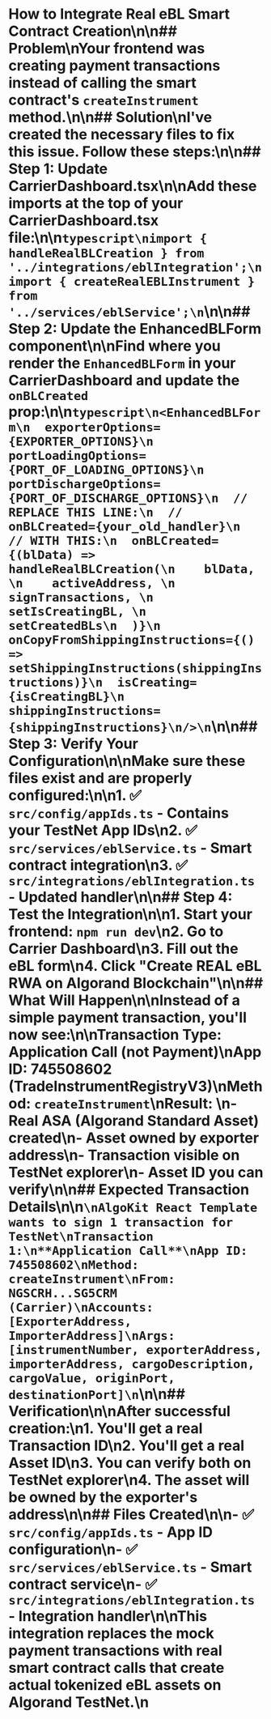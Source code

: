# How to Integrate Real eBL Smart Contract Creation\n\n## Problem\nYour frontend was creating payment transactions instead of calling the smart contract's `createInstrument` method.\n\n## Solution\nI've created the necessary files to fix this issue. Follow these steps:\n\n## Step 1: Update CarrierDashboard.tsx\n\nAdd these imports at the top of your CarrierDashboard.tsx file:\n\n```typescript\nimport { handleRealBLCreation } from '../integrations/eblIntegration';\nimport { createRealEBLInstrument } from '../services/eblService';\n```\n\n## Step 2: Update the EnhancedBLForm component\n\nFind where you render the `EnhancedBLForm` in your CarrierDashboard and update the `onBLCreated` prop:\n\n```typescript\n<EnhancedBLForm\n  exporterOptions={EXPORTER_OPTIONS}\n  portLoadingOptions={PORT_OF_LOADING_OPTIONS}\n  portDischargeOptions={PORT_OF_DISCHARGE_OPTIONS}\n  // REPLACE THIS LINE:\n  // onBLCreated={your_old_handler}\n  // WITH THIS:\n  onBLCreated={(blData) => handleRealBLCreation(\n    blData, \n    activeAddress, \n    signTransactions, \n    setIsCreatingBL, \n    setCreatedBLs\n  )}\n  onCopyFromShippingInstructions={() => setShippingInstructions(shippingInstructions)}\n  isCreating={isCreatingBL}\n  shippingInstructions={shippingInstructions}\n/>\n```\n\n## Step 3: Verify Your Configuration\n\nMake sure these files exist and are properly configured:\n\n1. ✅ `src/config/appIds.ts` - Contains your TestNet App IDs\n2. ✅ `src/services/eblService.ts` - Smart contract integration\n3. ✅ `src/integrations/eblIntegration.ts` - Updated handler\n\n## Step 4: Test the Integration\n\n1. Start your frontend: `npm run dev`\n2. Go to Carrier Dashboard\n3. Fill out the eBL form\n4. Click \"Create REAL eBL RWA on Algorand Blockchain\"\n\n## What Will Happen\n\nInstead of a simple payment transaction, you'll now see:\n\n**Transaction Type**: Application Call (not Payment)\n**App ID**: 745508602 (TradeInstrumentRegistryV3)\n**Method**: `createInstrument`\n**Result**: \n- Real ASA (Algorand Standard Asset) created\n- Asset owned by exporter address\n- Transaction visible on TestNet explorer\n- Asset ID you can verify\n\n## Expected Transaction Details\n\n```\nAlgoKit React Template wants to sign 1 transaction for TestNet\nTransaction 1:\n**Application Call**\nApp ID: 745508602\nMethod: createInstrument\nFrom: NGSCRH...SG5CRM (Carrier)\nAccounts: [ExporterAddress, ImporterAddress]\nArgs: [instrumentNumber, exporterAddress, importerAddress, cargoDescription, cargoValue, originPort, destinationPort]\n```\n\n## Verification\n\nAfter successful creation:\n1. You'll get a real Transaction ID\n2. You'll get a real Asset ID\n3. You can verify both on TestNet explorer\n4. The asset will be owned by the exporter's address\n\n## Files Created\n\n- ✅ `src/config/appIds.ts` - App ID configuration\n- ✅ `src/services/eblService.ts` - Smart contract service\n- ✅ `src/integrations/eblIntegration.ts` - Integration handler\n\nThis integration replaces the mock payment transactions with real smart contract calls that create actual tokenized eBL assets on Algorand TestNet.\n